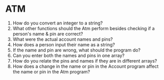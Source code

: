 ATM
===
1) How do you convert an integer to a string?
2) What other functions should the Atm perform besides checking if a person's name & pin are correct?
3) What were the actual account names and pins?
4) How does a person input their name as a string?
5) If the name and pin are wrong, what should the program do?
6) Can you enter both the names and pins in one array?
7) How do you relate the pins and names if they are in different arrays?
8) How does a change in the name or pin in the Account program affect the name or pin in the Atm program?

